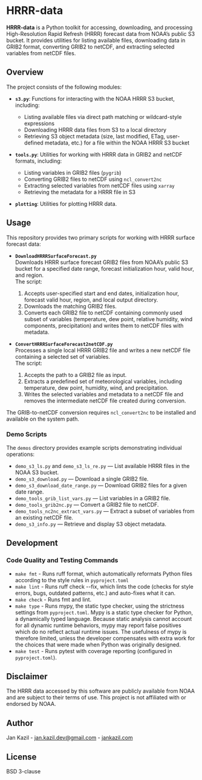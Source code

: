# HRRR-data

**HRRR-data** is a Python toolkit for accessing, downloading, and processing High-Resolution Rapid Refresh (HRRR) forecast data from NOAA’s public S3 bucket. It provides utilities for listing available files, downloading data in GRIB2 format, converting GRIB2 to netCDF, and extracting selected variables from netCDF files.

## Overview

The project consists of the following modules:

- **`s3.py`**: Functions for interacting with the NOAA HRRR S3 bucket, including:
  - Listing available files via direct path matching or wildcard-style expressions
  - Downloading HRRR data files from S3 to a local directory
  - Retrieving S3 object metadata (size, last modified, ETag, user-defined metadata, etc.) for a file within the NOAA HRRR S3 bucket

- **`tools.py`**: Utilities for working with HRRR data in GRIB2 and netCDF formats, including:
  - Listing variables in GRIB2 files (`pygrib`)
  - Converting GRIB2 files to netCDF using `ncl_convert2nc`
  - Extracting selected variables from netCDF files using `xarray`
  - Retrieving the metadata for a HRRR file in S3

- **`plotting`**: Utilities for plotting HRRR data.

## Usage

This repository provides two primary scripts for working with HRRR surface forecast data:

- **`DownloadHRRRSurfaceForecast.py`**  
  Downloads HRRR surface forecast GRIB2 files from NOAA’s public S3 bucket for a specified date range, forecast initialization hour, valid hour, and region.  
  The script:
  1. Accepts user-specified start and end dates, initialization hour, forecast valid hour, region, and local output directory.
  2. Downloads the matching GRIB2 files.
  3. Converts each GRIB2 file to netCDF containing commonly used subset of variables (temperature, dew point, relative humidity, wind components, precipitation) and writes them to netCDF files with metadata.

- **`ConvertHRRRSurfaceForecast2netCDF.py`**  
  Processes a single local HRRR GRIB2 file and writes a new netCDF file containing a selected set of variables.  
  The script:
  1. Accepts the path to a GRIB2 file as input.
  2. Extracts a predefined set of meteorological variables, including temperature, dew point, humidity, wind, and precipitation.
  3. Writes the selected variables and metadata to a netCDF file and removes the intermediate netCDF file created during conversion.

The GRIB-to-netCDF conversion requires `ncl_convert2nc` to be installed and available on the system path.

### Demo Scripts

The `demos` directory provides example scripts demonstrating individual operations:

- `demo_s3_ls.py` and `demo_s3_ls_re.py` — List available HRRR files in the NOAA S3 bucket.
- `demo_s3_download.py` — Download a single GRIB2 file.
- `demo_s3_download_date_range.py` — Download GRIB2 files for a given date range.
- `demo_tools_grib_list_vars.py` — List variables in a GRIB2 file.
- `demo_tools_grib2nc.py` — Convert a GRIB2 file to netCDF.
- `demo_tools_nc2nc_extract_vars.py` — Extract a subset of variables from an existing netCDF file.
- `demo_s3_info.py` — Retrieve and display S3 object metadata.

## Development

### Code Quality and Testing Commands

- `make fmt` - Runs ruff format, which automatically reformats Python files according to the style rules in `pyproject.toml`
- `make lint` - Runs ruff check --fix, which lints the code (checks for style errors, bugs, outdated patterns, etc.) and auto-fixes what it can.
- `make check` - Runs fmt and lint.
- `make type` - Runs mypy, the static type checker, using the strictness settings from `pyproject.toml`. Mypy is a static type checker for Python, a dynamically typed language. Because static analysis cannot account for all dynamic runtime behaviors, mypy may report false positives which do no reflect actual runtime issues. The usefulness of mypy is therefore limited, unless the developer compensates with extra work for the choices that were made when Python was originally designed.
- `make test` - Runs pytest with coverage reporting (configured in `pyproject.toml`).

## Disclaimer

The HRRR data accessed by this software are publicly available from NOAA and are subject to their terms of use. This project is not affiliated with or endorsed by NOAA.

## Author
Jan Kazil - jan.kazil.dev@gmail.com - [jankazil.com](https://jankazil.com)  

## License

BSD 3-clause

